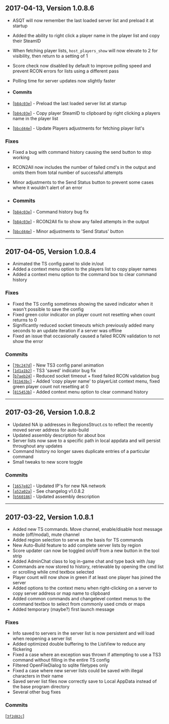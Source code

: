 <a id="1.0.8.6"></a>
## 2017-04-13, Version 1.0.8.6

* ASQT will now remember the last loaded server list and preload it at startup
* Added the ability to right click a player name in the player list and copy their SteamID
* When fetching player lists, `host_players_show` will now elevate to 2 for visibility, then return to a setting of 1
* Score check now disabled by default to improve polling speed and prevent RCON errors for lists using a different pass
* Polling time for server updates now slightly faster

 * #### Commits
 * [[`b84c03e`](https://github.com/ericwoolard/Argo-Server-Query-Tool/commit/b84c03efaf4cd174aac5822eaadf22600d525cb2#diff-aab2f5f19398d09ad8cc6d58bb3f8966R60)] - Preload the last loaded server list at startup
 * [[`b84c03e`](https://github.com/ericwoolard/Argo-Server-Query-Tool/commit/b84c03efaf4cd174aac5822eaadf22600d525cb2#diff-aab2f5f19398d09ad8cc6d58bb3f8966R697)] - Copy player SteamID to clipboard by right clicking a players name in the player list
 * [[`bbcd44e`](https://github.com/ericwoolard/Argo-Server-Query-Tool/commit/bbcd44e796221d428aff7e5d390c8d5677239d56#diff-da89dea23b3514c02526b9280d9a0ef9R229)] - Update Players adjustments for fetching player list's

### Fixes

* Fixed a bug with command history causing the send button to stop working
* RCON2All now includes the number of failed cmd's in the output and omits them from total number of successful attempts
* Minor adjustments to the Send Status button to prevent some cases where it wouldn't alert of an error

 * ### Commits

 * [[`b84c03e`](https://github.com/ericwoolard/Argo-Server-Query-Tool/commit/b84c03efaf4cd174aac5822eaadf22600d525cb2#diff-aab2f5f19398d09ad8cc6d58bb3f8966R370)] - Command history bug fix 
 * [[`b84c03e`](https://github.com/ericwoolard/Argo-Server-Query-Tool/commit/b84c03efaf4cd174aac5822eaadf22600d525cb2#diff-aab2f5f19398d09ad8cc6d58bb3f8966R955)] - RCON2All fix to show any failed attempts in the output
 * [[`bbcd44e`](https://github.com/ericwoolard/Argo-Server-Query-Tool/commit/bbcd44e796221d428aff7e5d390c8d5677239d56#diff-da89dea23b3514c02526b9280d9a0ef9R162)] - Minor adjustments to 'Send Status' button

---

<a id="1.0.8.4"></a>
## 2017-04-05, Version 1.0.8.4

* Animated the TS config panel to slide in/out
* Added a context menu option to the players list to copy player names
* Added a context menu option to the command box to clear command history

### Fixes

* Fixed the TS config sometimes showing the saved indicator when it wasn't possible to save the config
* Fixed green color indicator on player count not resetting when count returns to 0
* Significantly reduced socket timeouts which previously added many seconds to an update iteration if a server was offline
* Fixed an issue that occasionally caused a failed RCON validation to not show the error

### Commits

* [[`70c247d`](https://github.com/ericwoolard/Argo-Server-Query-Tool/commit/70c247d34778eff3032805f388c9dc82e57368a9)] - New TS3 config panel animation
* [[`1d1a1b2`](https://github.com/ericwoolard/Argo-Server-Query-Tool/commit/1d1a1b2b1dfd3808f642c529f2e5c3b8032b89c4)] - TS3 'saved' indicator bug fix
* [[`b7aeb24`](https://github.com/ericwoolard/Argo-Server-Query-Tool/commit/b7aeb24b0c39da2fe70f271dfd69899191a92995)] - Reduced socket timeout + fixed failed RCON validation bug
* [[`81b63bc`](https://github.com/ericwoolard/Argo-Server-Query-Tool/commit/81b63bc12146654151109886eaee68d56a580096)] - Added 'copy player name' to playerList context menu, fixed green player count not resetting at 0
* [[`815453b`](https://github.com/ericwoolard/Argo-Server-Query-Tool/commit/815453bd086ed6203d273c0ca490005cbfc40671)] - Added context menu option to clear command history

---

<a id="1.0.8.2"></a>
## 2017-03-26, Version 1.0.8.2

* Updated NA ip addresses in RegionsStruct.cs to reflect the recently moved server address for auto-build
* Updated assembly description for about box
* Server lists now save to a specific path in local appdata and will persist throughout any updates
* Command history no longer saves duplicate entries of a particular command
* Small tweaks to new score toggle

### Commits

* [[`1657e82`](https://github.com/ericwoolard/Argo-Server-Query-Tool/commit/1657e82fcaf7a0d4f210ce8c30e04764303c8beb)] - Updated IP's for new NA network
* [[`a52a02a`](https://github.com/ericwoolard/Argo-Server-Query-Tool/commit/a52a02aad4a90f853c07ff1c4b3a98643c5d07f9)] - See changelog v1.0.8.2
* [[`b560186`](https://github.com/ericwoolard/Argo-Server-Query-Tool/commit/b5601867ec40f68f8d1f12581dddfdb061e0404b)] - Updated assembly description

---

<a id="1.0.8.1"></a>
## 2017-03-22, Version 1.0.8.1

* Added new TS commands. Move channel, enable/disable host message mode (off/modal), mute channel
* Added region selection to serve as the basis for TS commands
* New Auto-Build feature to add complete server lists by region
* Score updater can now be toggled on/off from a new button in the tool strip
* Added AdminChat class to log in-game chat and type back with /say
* Commands are now stored to history, retrievable by opening the cmd list or scrolling while cmd textbox selected
* Player count will now show in green if at least one player has joined the server
* Added options to the context menu when right-clicking on a server to copy server address or map name to clipboard
* Added common commands and changelevel context menus to the command textbox to select from commonly used cmds or maps
* Added temporary (maybe?) first launch message

### Fixes

* Info saved to servers in the server list is now persistent and will load when reopening a server list
* Added optimized double buffering to the ListView to reduce any flickering
* Fixed a case where an exception was thrown if attempting to use a TS3 command without filling in the entire TS config
* Filtered OpenFileDialog to sqlite filetypes only
* Fixed a case where new server lists could be saved with illegal characters in their name
* Saved server list files now correctly save to Local AppData instead of the base program directory
* Several other bug fixes

### Commits

[[`3f2d82c`](https://github.com/ericwoolard/Argo-Server-Query-Tool/commit/3f2d82c)]
